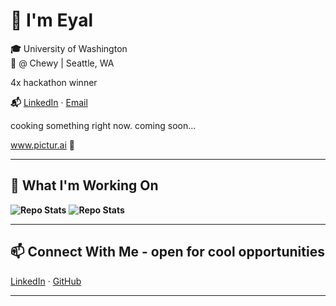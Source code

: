 # 👋 I'm Eyal

**🎓** University of Washington  
**💼** @ Chewy | Seattle, WA

4x hackathon winner

**📬** [LinkedIn](https://www.linkedin.com/in/eyal-shechtman/) · [Email](eyal.shechtman@gmail.com)

cooking something right now. coming soon...

www.pictur.ai 👀

---

## 🔭 What I'm Working On

**![Repo Stats](https://github-readme-stats.vercel.app/api/pin/?username=parsakhaz&repo=open-ai-stylist)**
**![Repo Stats](https://github-readme-stats.vercel.app/api/pin/?username=EyalShechtman&repo=open-ai-video-understanding)**

---

## 📫 Connect With Me - open for cool opportunities 

[LinkedIn](https://www.linkedin.com/in/eyal-shechtman/) · [GitHub](https://github.com/EyalShechtman)

---
